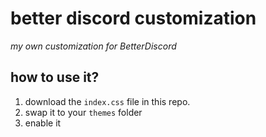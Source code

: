 ﻿# better discord customization
_my own customization for BetterDiscord_

## how to use it?

1. download the `index.css` file in this repo.
2. swap it to your `themes` folder 
3. enable it
